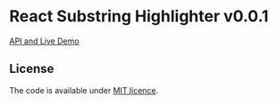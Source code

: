 # React Substring Highlighter v0.0.1

[API and Live Demo](http://smikhalevski.github.io/react-substring-highlighter/)

## License

The code is available under [MIT licence](LICENSE.txt).
